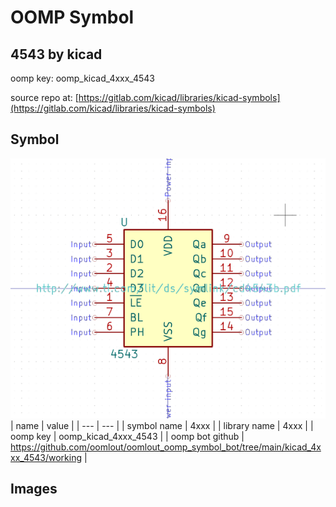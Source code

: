 # OOMP Symbol  
## 4543  by kicad  
  
oomp key: oomp_kicad_4xxx_4543  
  
source repo at: [https://gitlab.com/kicad/libraries/kicad-symbols](https://gitlab.com/kicad/libraries/kicad-symbols)  
## Symbol  
  
[![working.png](working_600.png)](working.png)  
| name | value | 
| --- | --- | 
| symbol name | 4xxx | 
| library name | 4xxx | 
| oomp key | oomp_kicad_4xxx_4543 | 
| oomp bot github | https://github.com/oomlout/oomlout_oomp_symbol_bot/tree/main/kicad_4xxx_4543/working | 
## Images  
